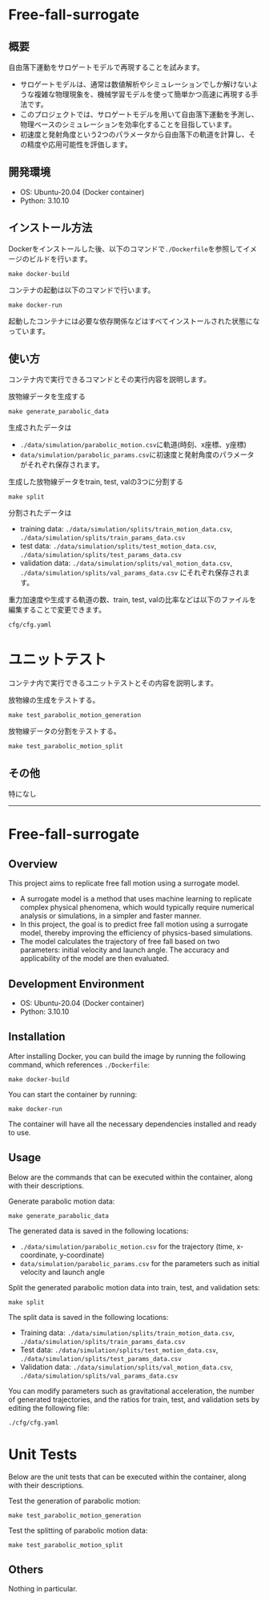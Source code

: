 # Free-fall-surrogate

## 概要
自由落下運動をサロゲートモデルで再現することを試みます。
- サロゲートモデルは、通常は数値解析やシミュレーションでしか解けないような複雑な物理現象を、機械学習モデルを使って簡単かつ高速に再現する手法です。
- このプロジェクトでは、サロゲートモデルを用いて自由落下運動を予測し、物理ベースのシミュレーションを効率化することを目指しています。
- 初速度と発射角度という2つのパラメータから自由落下の軌道を計算し、その精度や応用可能性を評価します。

## 開発環境
- OS: Ubuntu-20.04 (Docker container)
- Python: 3.10.10

## インストール方法
Dockerをインストールした後、以下のコマンドで`./Dockerfile`を参照してイメージのビルドを行います。
```
make docker-build
```
コンテナの起動は以下のコマンドで行います。
```
make docker-run
```
起動したコンテナには必要な依存関係などはすべてインストールされた状態になっています。

## 使い方
コンテナ内で実行できるコマンドとその実行内容を説明します。

放物線データを生成する
```
make generate_parabolic_data
```
生成されたデータは
- `./data/simulation/parabolic_motion.csv`に軌道(時刻、x座標、y座標)
- `data/simulation/parabolic_params.csv`に初速度と発射角度のパラメータ
がそれぞれ保存されます。

生成した放物線データをtrain, test, valの3つに分割する
```
make split
```
分割されたデータは
- training data: `./data/simulation/splits/train_motion_data.csv`, `./data/simulation/splits/train_params_data.csv`
- test data: `./data/simulation/splits/test_motion_data.csv`, `./data/simulation/splits/test_params_data.csv`
- validation data: `./data/simulation/splits/val_motion_data.csv`, `./data/simulation/splits/val_params_data.csv`
にそれぞれ保存されます。

重力加速度や生成する軌道の数、train, test, valの比率などは以下のファイルを編集することで変更できます。
```
cfg/cfg.yaml
```

# ユニットテスト
コンテナ内で実行できるユニットテストとその内容を説明します。

放物線の生成をテストする。
```
make test_parabolic_motion_generation
```

放物線データの分割をテストする。
```
make test_parabolic_motion_split
```

## その他
特になし

_____

# Free-fall-surrogate

## Overview
This project aims to replicate free fall motion using a surrogate model.
- A surrogate model is a method that uses machine learning to replicate complex physical phenomena, which would typically require numerical analysis or simulations, in a simpler and faster manner.
- In this project, the goal is to predict free fall motion using a surrogate model, thereby improving the efficiency of physics-based simulations.
- The model calculates the trajectory of free fall based on two parameters: initial velocity and launch angle. The accuracy and applicability of the model are then evaluated.

## Development Environment
- OS: Ubuntu-20.04 (Docker container)
- Python: 3.10.10

## Installation
After installing Docker, you can build the image by running the following command, which references `./Dockerfile`:

```
make docker-build
```

You can start the container by running:
```
make docker-run
```
The container will have all the necessary dependencies installed and ready to use.

## Usage
Below are the commands that can be executed within the container, along with their descriptions.

Generate parabolic motion data:
```
make generate_parabolic_data
```
The generated data is saved in the following locations:
- `./data/simulation/parabolic_motion.csv` for the trajectory (time, x-coordinate, y-coordinate)
- `data/simulation/parabolic_params.csv` for the parameters such as initial velocity and launch angle

Split the generated parabolic motion data into train, test, and validation sets:
```
make split
```
The split data is saved in the following locations:
- Training data: `./data/simulation/splits/train_motion_data.csv`, `./data/simulation/splits/train_params_data.csv`
- Test data: `./data/simulation/splits/test_motion_data.csv`, `./data/simulation/splits/test_params_data.csv`
- Validation data: `./data/simulation/splits/val_motion_data.csv`, `./data/simulation/splits/val_params_data.csv`

You can modify parameters such as gravitational acceleration, the number of generated trajectories, and the ratios for train, test, and validation sets by editing the following file:
```
./cfg/cfg.yaml
```

# Unit Tests
Below are the unit tests that can be executed within the container, along with their descriptions.

Test the generation of parabolic motion:
```
make test_parabolic_motion_generation
```

Test the splitting of parabolic motion data:
```
make test_parabolic_motion_split
```

## Others
Nothing in particular.

